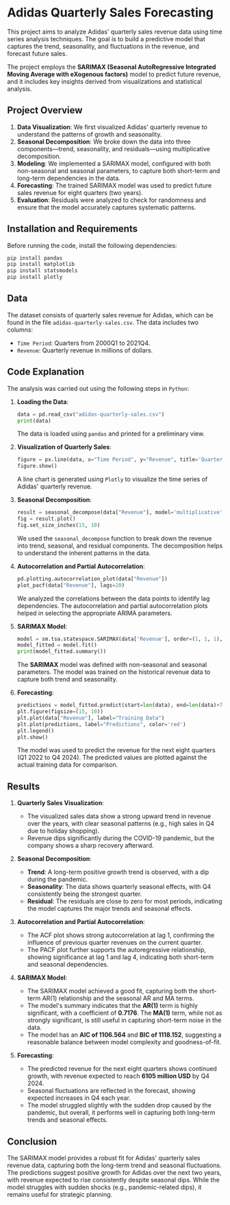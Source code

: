 
# **Adidas Quarterly Sales Forecasting**

This project aims to analyze Adidas' quarterly sales revenue data using time series analysis techniques. The goal is to build a predictive model that captures the trend, seasonality, and fluctuations in the revenue, and forecast future sales.

The project employs the **SARIMAX (Seasonal AutoRegressive Integrated Moving Average with eXogenous factors)** model to predict future revenue, and it includes key insights derived from visualizations and statistical analysis.

## **Project Overview**

1. **Data Visualization**: We first visualized Adidas' quarterly revenue to understand the patterns of growth and seasonality.
2. **Seasonal Decomposition**: We broke down the data into three components—trend, seasonality, and residuals—using multiplicative decomposition.
3. **Modeling**: We implemented a SARIMAX model, configured with both non-seasonal and seasonal parameters, to capture both short-term and long-term dependencies in the data.
4. **Forecasting**: The trained SARIMAX model was used to predict future sales revenue for eight quarters (two years).
5. **Evaluation**: Residuals were analyzed to check for randomness and ensure that the model accurately captures systematic patterns.

## **Installation and Requirements**

Before running the code, install the following dependencies:
```bash
pip install pandas
pip install matplotlib
pip install statsmodels
pip install plotly
```

## **Data**

The dataset consists of quarterly sales revenue for Adidas, which can be found in the file `adidas-quarterly-sales.csv`. The data includes two columns:
- `Time Period`: Quarters from 2000Q1 to 2021Q4.
- `Revenue`: Quarterly revenue in millions of dollars.

## **Code Explanation**

The analysis was carried out using the following steps in `Python`:

1. **Loading the Data**:
    ```python
    data = pd.read_csv("adidas-quarterly-sales.csv")
    print(data)
    ```
    The data is loaded using `pandas` and printed for a preliminary view.

2. **Visualization of Quarterly Sales**:
    ```python
    figure = px.line(data, x="Time Period", y="Revenue", title='Quarterly Sales Revenue of Adidas in Millions')
    figure.show()
    ```
    A line chart is generated using `Plotly` to visualize the time series of Adidas' quarterly revenue.

3. **Seasonal Decomposition**:
    ```python
    result = seasonal_decompose(data["Revenue"], model='multiplicative', period=30)
    fig = result.plot()
    fig.set_size_inches(15, 10)
    ```
    We used the `seasonal_decompose` function to break down the revenue into trend, seasonal, and residual components. The decomposition helps to understand the inherent patterns in the data.

4. **Autocorrelation and Partial Autocorrelation**:
    ```python
    pd.plotting.autocorrelation_plot(data["Revenue"])
    plot_pacf(data["Revenue"], lags=20)
    ```
    We analyzed the correlations between the data points to identify lag dependencies. The autocorrelation and partial autocorrelation plots helped in selecting the appropriate ARIMA parameters.

5. **SARIMAX Model**:
    ```python
    model = sm.tsa.statespace.SARIMAX(data['Revenue'], order=(1, 1, 1), seasonal_order=(1, 1, 1, 12))
    model_fitted = model.fit()
    print(model_fitted.summary())
    ```
    The **SARIMAX** model was defined with non-seasonal and seasonal parameters. The model was trained on the historical revenue data to capture both trend and seasonality.

6. **Forecasting**:
    ```python
    predictions = model_fitted.predict(start=len(data), end=len(data)+7)
    plt.figure(figsize=(15, 10))
    plt.plot(data["Revenue"], label="Training Data")
    plt.plot(predictions, label="Predictions", color='red')
    plt.legend()
    plt.show()
    ```
    The model was used to predict the revenue for the next eight quarters (Q1 2022 to Q4 2024). The predicted values are plotted against the actual training data for comparison.

## **Results**

1. **Quarterly Sales Visualization**:
    - The visualized sales data show a strong upward trend in revenue over the years, with clear seasonal patterns (e.g., high sales in Q4 due to holiday shopping).
    - Revenue dips significantly during the COVID-19 pandemic, but the company shows a sharp recovery afterward.

2. **Seasonal Decomposition**:
    - **Trend**: A long-term positive growth trend is observed, with a dip during the pandemic.
    - **Seasonality**: The data shows quarterly seasonal effects, with Q4 consistently being the strongest quarter.
    - **Residual**: The residuals are close to zero for most periods, indicating the model captures the major trends and seasonal effects.

3. **Autocorrelation and Partial Autocorrelation**:
    - The ACF plot shows strong autocorrelation at lag 1, confirming the influence of previous quarter revenues on the current quarter.
    - The PACF plot further supports the autoregressive relationship, showing significance at lag 1 and lag 4, indicating both short-term and seasonal dependencies.

4. **SARIMAX Model**:
    - The SARIMAX model achieved a good fit, capturing both the short-term AR(1) relationship and the seasonal AR and MA terms.
    - The model's summary indicates that the **AR(1)** term is highly significant, with a coefficient of **0.7176**. The **MA(1)** term, while not as strongly significant, is still useful in capturing short-term noise in the data.
    - The model has an **AIC of 1106.564** and **BIC of 1118.152**, suggesting a reasonable balance between model complexity and goodness-of-fit.

5. **Forecasting**:
    - The predicted revenue for the next eight quarters shows continued growth, with revenue expected to reach **6105 million USD** by Q4 2024.
    - Seasonal fluctuations are reflected in the forecast, showing expected increases in Q4 each year.
    - The model struggled slightly with the sudden drop caused by the pandemic, but overall, it performs well in capturing both long-term trends and seasonal effects.

## **Conclusion**

The SARIMAX model provides a robust fit for Adidas' quarterly sales revenue data, capturing both the long-term trend and seasonal fluctuations. The predictions suggest positive growth for Adidas over the next two years, with revenue expected to rise consistently despite seasonal dips. While the model struggles with sudden shocks (e.g., pandemic-related dips), it remains useful for strategic planning.
